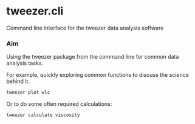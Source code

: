 # tweezer.cli

Command line interface for the tweezer data analysis software

### Aim

Using the tweezer package from the command line for common data analysis tasks.

For example, quickly exploring common functions to discuss the science behind it.

```bash
tweezer plot wlc
```

Or to do some often required calculations:

```bash
tweezer calculate viscosity
```
